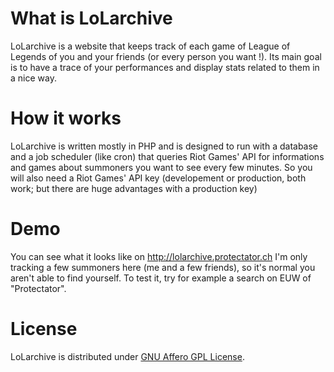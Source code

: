 What is LoLarchive
==================

LoLarchive is a website that keeps track of each game of League of Legends of you and your friends (or every person you want !). Its main goal is to have a trace of your performances and display stats related to them in a nice way.

How it works
============

LoLarchive is written mostly in PHP and is designed to run with a database and a job scheduler (like cron) that queries Riot Games' API for informations and games about summoners you want to see every few minutes. So you will also need a Riot Games' API key (developement or production, both work; but there are huge advantages with a production key)

Demo
====

You can see what it looks like on http://lolarchive.protectator.ch
I'm only tracking a few summoners here (me and a few friends), so it's normal you aren't able to find yourself. To test it, try for example a search on EUW of "Protectator".

License
=======

LoLarchive is distributed under [GNU Affero GPL License](http://www.gnu.org/licenses/agpl-3.0.en.html).
